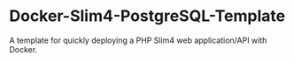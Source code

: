 # Docker-Slim4-PostgreSQL-Template
A template for quickly deploying a PHP Slim4 web application/API with Docker.
